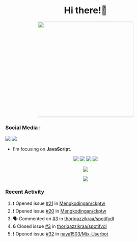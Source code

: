 <h1 align="center">Hi there!👋</h1>

<p align="center"><img src="https://avatars.githubusercontent.com/thoriqazzikraa" width="300" height="300"></p>

<h3 align="left">Social Media :</h3>
<a href="https://facebook.com/thoriqazzikra"><img src="https://img.icons8.com/color/48/000000/facebook.png"></a> <a href="https://instagram.com/nechlophomeria"><img src="https://img.icons8.com/fluency/48/000000/instagram-new.png"></a>

- I'm focusing on **JavaScript**.


<p align="center">
  <img src="https://img.shields.io/badge/-JavaScript-black?style=flat-square&logo=javascript" />
  <img src="https://img.shields.io/badge/-Node.js-black?style=flat-square&logo=Node.js" />
  <img src="https://img.shields.io/badge/-Git-black?style=flat-square&logo=git" />
  <img src="https://img.shields.io/badge/-GitHub-black?style=flat-square&logo=github" />
</p>
 
<p align="center"> 
  <img src="https://github-readme-stats-2cal-qg7j3iqks-tazzikragmailcoms-projects.vercel.app/api?username=thoriqazzikraa&bg_color=30,e96443,904e95&title_color=fff&count_private=true&include_all_commits=false&text_color=fff&icon_color=fff&hide_border=true&show_icons=true" /></p>
  
<p align="center">
  <img src="https://github-readme-stats-2cal-qg7j3iqks-tazzikragmailcoms-projects.vercel.app/api/top-langs?username=thoriqazzikraa&bg_color=30,e96443,904e95&title_color=fff&text_color=fff&hide_border=true&show_icons=true&layout=compact" /></p>

### Recent Activity

<!--START_SECTION:activity-->
1. ❗ Opened issue [#21](https://github.com/Mengkodingan/ckptw/issues/21) in [Mengkodingan/ckptw](https://github.com/Mengkodingan/ckptw)
2. ❗ Opened issue [#20](https://github.com/Mengkodingan/ckptw/issues/20) in [Mengkodingan/ckptw](https://github.com/Mengkodingan/ckptw)
3. 🗣 Commented on [#3](https://github.com/thoriqazzikraa/spotifydl/issues/3#issuecomment-2295323809) in [thoriqazzikraa/spotifydl](https://github.com/thoriqazzikraa/spotifydl)
4. 🔒 Closed issue [#3](https://github.com/thoriqazzikraa/spotifydl/issues/3) in [thoriqazzikraa/spotifydl](https://github.com/thoriqazzikraa/spotifydl)
5. ❗ Opened issue [#32](https://github.com/naya1503/Mix-Userbot/issues/32) in [naya1503/Mix-Userbot](https://github.com/naya1503/Mix-Userbot)
<!--END_SECTION:activity-->

